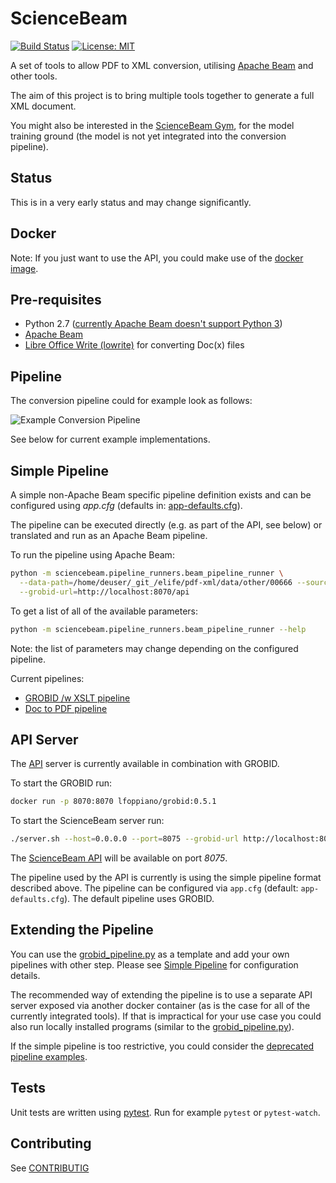 # ScienceBeam

[![Build Status](https://travis-ci.org/elifesciences/sciencebeam.svg?branch=develop)](https://travis-ci.org/elifesciences/sciencebeam)
[![License: MIT](https://img.shields.io/badge/License-MIT-yellow.svg)](LICENSE)

A set of tools to allow PDF to XML conversion, utilising [Apache Beam](https://beam.apache.org/) and other tools.

The aim of this project is to bring multiple tools together to generate a full XML document.

You might also be interested in the [ScienceBeam Gym](https://github.com/elifesciences/sciencebeam-gym), for the model training ground (the model is not yet integrated into the conversion pipeline).

## Status

This is in a very early status and may change significantly.

## Docker

Note: If you just want to use the API, you could make use of the [docker image](doc/Docker.md).

## Pre-requisites

- Python 2.7 ([currently Apache Beam doesn't support Python 3](https://issues.apache.org/jira/browse/BEAM-1373))
- [Apache Beam](https://beam.apache.org/get-started/quickstart-py/)
- [Libre Office Write (lowrite)](https://www.libreoffice.org/discover/writer/) for converting Doc(x) files

## Pipeline

The conversion pipeline could for example look as follows:

![Example Conversion Pipeline](doc/example-conversion-pipeline.png)

See below for current example implementations.

## Simple Pipeline

A simple non-Apache Beam specific pipeline definition exists and can be configured using _app.cfg_ (defaults in: [app-defaults.cfg](app-defaults.cfg)).

The pipeline can be executed directly (e.g. as part of the API, see below) or translated and run as an Apache Beam pipeline.

To run the pipeline using Apache Beam:

```bash
python -m sciencebeam.pipeline_runners.beam_pipeline_runner \
  --data-path=/home/deuser/_git_/elife/pdf-xml/data/other/00666 --source-path=*.pdf \
  --grobid-url=http://localhost:8070/api
```

To get a list of all of the available parameters:

```bash
python -m sciencebeam.pipeline_runners.beam_pipeline_runner --help
```

Note: the list of parameters may change depending on the configured pipeline.

Current pipelines:

- [GROBID /w XSLT pipeline](sciencebeam/pipelines/grobid_pipeline.py)
- [Doc to PDF pipeline](sciencebeam/pipelines/doc_to_pdf_pipeline.py)

## API Server

The [API](doc/API.md) server is currently available in combination with GROBID.

To start the GROBID run:

```bash
docker run -p 8070:8070 lfoppiano/grobid:0.5.1
```

To start the ScienceBeam server run:

```bash
./server.sh --host=0.0.0.0 --port=8075 --grobid-url http://localhost:8070/api
```

The [ScienceBeam API](doc/API.md) will be available on port _8075_.

The pipeline used by the API is currently is using the simple pipeline format described above. The pipeline can be configured via `app.cfg` (default: `app-defaults.cfg`). The default pipeline uses GROBID.

## Extending the Pipeline

You can use the [grobid_pipeline.py](sciencebeam/pipelines/grobid_pipeline.py) as a template and add your own pipelines with other step. Please see [Simple Pipeline](#simple-pipeline) for configuration details.

The recommended way of extending the pipeline is to use a separate API server exposed via another docker container (as is the case for all of the currently integrated tools). If that is impractical for your use case you could also run locally installed programs (similar to the [grobid_pipeline.py](sciencebeam/pipelines/doc_to_pdf_pipeline.py)).

If the simple pipeline is too restrictive, you could consider the [deprecated pipeline examples](doc/deprecated-pipeline-examples.md).

## Tests

Unit tests are written using [pytest](https://docs.pytest.org/). Run for example `pytest` or `pytest-watch`.

## Contributing

See [CONTRIBUTIG](CONTRIBUTING.md)
